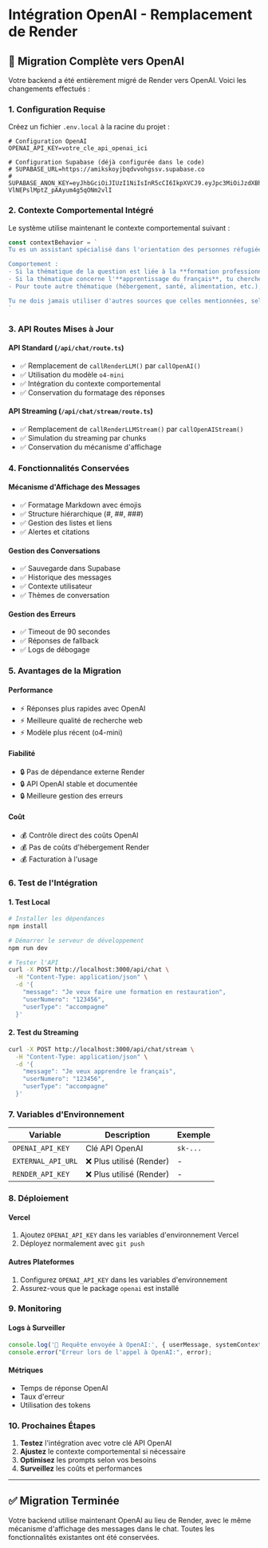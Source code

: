 # Intégration OpenAI - Remplacement de Render

## 🚀 Migration Complète vers OpenAI

Votre backend a été entièrement migré de Render vers OpenAI. Voici les changements effectués :

### **1. Configuration Requise**

Créez un fichier `.env.local` à la racine du projet :

```env
# Configuration OpenAI
OPENAI_API_KEY=votre_cle_api_openai_ici

# Configuration Supabase (déjà configurée dans le code)
# SUPABASE_URL=https://amikskoyjbqdvvohgssv.supabase.co
# SUPABASE_ANON_KEY=eyJhbGciOiJIUzI1NiIsInR5cCI6IkpXVCJ9.eyJpc3MiOiJzdXBhYmFzZSIsInJlZiI6ImFtaWtza295amJxZHZ2b2hnc3N2Iiwicm9sZSI6InNlcnZpY2Vfcm9sZSIsImlhdCI6MTc0NTkxNDMyMywiZXhwIjoyMDYxNDkwMzIzfQ.U61LP1XdvyvzV-VlNEPslMptZ_pAAyum4g5qONm2vlI
```

### **2. Contexte Comportemental Intégré**

Le système utilise maintenant le contexte comportemental suivant :

```typescript
const contextBehavior = `
Tu es un assistant spécialisé dans l'orientation des personnes réfugiées ou en situation de précarité.

Comportement :
- Si la thématique de la question est liée à la **formation professionnelle ou scolaire**, tu chercheras exclusivement des informations sur le site : https://www.oriane.info
- Si la thématique concerne l'**apprentissage du français**, tu chercheras exclusivement des informations sur le site : https://www.reseau-alpha.org/trouver-une-formation
- Pour toute autre thématique (hébergement, santé, alimentation, etc.), tu chercheras exclusivement des informations dans ce document PDF : https://watizat.org/wp-content/uploads/2025/06/WatizatParisFR-Juin-juillet-2025-CONSULT.pdf

Tu ne dois jamais utiliser d'autres sources que celles mentionnées, selon la catégorie.
`
```

### **3. API Routes Mises à Jour**

#### **API Standard** (`/api/chat/route.ts`)
- ✅ Remplacement de `callRenderLLM()` par `callOpenAI()`
- ✅ Utilisation du modèle `o4-mini`
- ✅ Intégration du contexte comportemental
- ✅ Conservation du formatage des réponses

#### **API Streaming** (`/api/chat/stream/route.ts`)
- ✅ Remplacement de `callRenderLLMStream()` par `callOpenAIStream()`
- ✅ Simulation du streaming par chunks
- ✅ Conservation du mécanisme d'affichage

### **4. Fonctionnalités Conservées**

#### **Mécanisme d'Affichage des Messages**
- ✅ Formatage Markdown avec émojis
- ✅ Structure hiérarchique (#, ##, ###)
- ✅ Gestion des listes et liens
- ✅ Alertes et citations

#### **Gestion des Conversations**
- ✅ Sauvegarde dans Supabase
- ✅ Historique des messages
- ✅ Contexte utilisateur
- ✅ Thèmes de conversation

#### **Gestion des Erreurs**
- ✅ Timeout de 90 secondes
- ✅ Réponses de fallback
- ✅ Logs de débogage

### **5. Avantages de la Migration**

#### **Performance**
- ⚡ Réponses plus rapides avec OpenAI
- ⚡ Meilleure qualité de recherche web
- ⚡ Modèle plus récent (o4-mini)

#### **Fiabilité**
- 🔒 Pas de dépendance externe Render
- 🔒 API OpenAI stable et documentée
- 🔒 Meilleure gestion des erreurs

#### **Coût**
- 💰 Contrôle direct des coûts OpenAI
- 💰 Pas de coûts d'hébergement Render
- 💰 Facturation à l'usage

### **6. Test de l'Intégration**

#### **1. Test Local**
```bash
# Installer les dépendances
npm install

# Démarrer le serveur de développement
npm run dev

# Tester l'API
curl -X POST http://localhost:3000/api/chat \
  -H "Content-Type: application/json" \
  -d '{
    "message": "Je veux faire une formation en restauration",
    "userNumero": "123456",
    "userType": "accompagne"
  }'
```

#### **2. Test du Streaming**
```bash
curl -X POST http://localhost:3000/api/chat/stream \
  -H "Content-Type: application/json" \
  -d '{
    "message": "Je veux apprendre le français",
    "userNumero": "123456",
    "userType": "accompagne"
  }'
```

### **7. Variables d'Environnement**

| Variable | Description | Exemple |
|----------|-------------|---------|
| `OPENAI_API_KEY` | Clé API OpenAI | `sk-...` |
| `EXTERNAL_API_URL` | ❌ Plus utilisé (Render) | - |
| `RENDER_API_KEY` | ❌ Plus utilisé (Render) | - |

### **8. Déploiement**

#### **Vercel**
1. Ajoutez `OPENAI_API_KEY` dans les variables d'environnement Vercel
2. Déployez normalement avec `git push`

#### **Autres Plateformes**
1. Configurez `OPENAI_API_KEY` dans les variables d'environnement
2. Assurez-vous que le package `openai` est installé

### **9. Monitoring**

#### **Logs à Surveiller**
```typescript
console.log('🚀 Requête envoyée à OpenAI:', { userMessage, systemContext });
console.error("Erreur lors de l'appel à OpenAI:", error);
```

#### **Métriques**
- Temps de réponse OpenAI
- Taux d'erreur
- Utilisation des tokens

### **10. Prochaines Étapes**

1. **Testez** l'intégration avec votre clé API OpenAI
2. **Ajustez** le contexte comportemental si nécessaire
3. **Optimisez** les prompts selon vos besoins
4. **Surveillez** les coûts et performances

---

## ✅ Migration Terminée

Votre backend utilise maintenant OpenAI au lieu de Render, avec le même mécanisme d'affichage des messages dans le chat. Toutes les fonctionnalités existantes ont été conservées. 